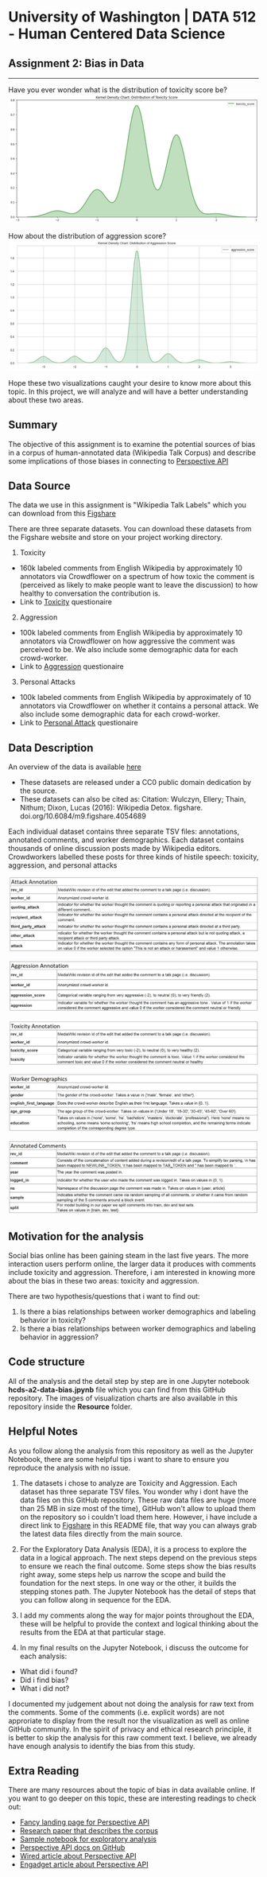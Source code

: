 # University of Washington | DATA 512 - Human Centered Data Science

## Assignment 2: Bias in Data

-------------------------------------------------------------------------------

Have you ever wonder what is the distribution of toxicity score be?
![](Resource/A2_chart_toxicity_score-kernel_density.jpg)  

How about the distribution of aggression score?
![](Resource/A2_chart_aggression_score-kernel-density.jpg)


Hope these two visualizations caught your desire to know more about this topic. In this project, we will analyze and will have a better understanding about these two areas.

## Summary
The objective of this assignment is to examine the potential sources of bias in a corpus of human-annotated data (Wikipedia Talk Corpus) and describe some implications of those biases in connecting to [Perspective API](https://github.com/conversationai/perspectiveapi/wiki/perspective-hacks)


## Data Source
The data we use in this assignment is "Wikipedia Talk Labels" which you can download from this [Figshare](https://figshare.com/projects/Wikipedia_Talk/16731)

There are three separate datasets. You can download these datasets from the Figshare website and store on your project working directory.

1. Toxicity
  * 160k labeled comments from English Wikipedia by approximately 10 annotators via Crowdflower on a spectrum of how toxic the comment is (perceived as likely to make people   want to leave the discussion) to how healthy to conversation the contribution is.
  * Link to [Toxicity](https://github.com/ewulczyn/wiki-detox/blob/master/src/modeling/toxicity_question.png) questionaire

2. Aggression
  * 100k labeled comments from English Wikipedia by approximately 10 annotators via Crowdflower on how aggressive the comment was perceived to be. We also include some demographic data for each crowd-worker.
  * Link to [Aggression](https://github.com/ewulczyn/wiki-detox/blob/master/src/modeling/aggression_question.png) questionaire

3. Personal Attacks
  * 100k labeled comments from English Wikipedia by approximately of 10 annotators via Crowdflower on whether it contains a personal attack. We also include some demographic data for each crowd-worker.
  * Link to [Personal Attack](https://github.com/ewulczyn/wiki-detox/blob/master/src/modeling/attack_question.png) questionaire


## Data Description
An overview of the data is available [here](https://meta.wikimedia.org/wiki/Research:Detox/Data_Release)
* These datasets are released under a CC0 public domain dedication by the source.
* These datasets can also be cited as: Citation: Wulczyn, Ellery; Thain, Nithum; Dixon, Lucas (2016): Wikipedia Detox. figshare. doi.org/10.6084/m9.figshare.4054689

Each individual dataset contains three separate TSV files: annotations, annotated comments, and worker demographics. Each dataset contains thousands of online discussion posts made by Wikipedia editors. Crowdworkers labelled these posts for three kinds of histile speech: toxicity, aggression, and personal attacks

![](Resource/data_1_pic.JPG)

![](Resource/data_2_pic.JPG)

![](Resource/data_3_pic.JPG)

![](Resource/data_4_pic.JPG)

![](Resource/data_5_pic.JPG)


## Motivation for the analysis
Social bias online has been gaining steam in the last five years. The more interaction users perform online, the larger data it produces with comments include toxicity and aggression. Therefore, i am interested in knowing more about the bias in these two areas: toxicity and aggression.

There are two hypothesis/questions that i want to find out:

1. Is there a bias relationships between worker demographics and labeling behavior in toxicity?
2. Is there a bias relationships between worker demographics and labeling behavior in aggression?

## Code structure
All of the analysis and the detail step by step are in one Jupyter notebook **hcds-a2-data-bias.jpynb** file which you can find from this GitHub repository.
The images of visualization charts are also available in this repository inside the **Resource** folder.

## Helpful Notes
As you follow along the analysis from this repository as well as the Jupyter Notebook, there are some helpful tips i want to share to ensure you reproduce the analysis with no issue.
1. The datasets i chose to analyze are Toxicity and Aggression. Each dataset has three separate TSV files. You wonder why i dont have the data files on this GitHub repository. These raw data files are huge (more than 25 MB in size most of the time), GitHub won't allow to upload them on the repository so i couldn't load them here. However, i have include a direct link to [Figshare](https://figshare.com/projects/Wikipedia_Talk/16731) in this README file, that way you can always grab the latest data files directly from the main source.

2. For the Exploratory Data Analysis (EDA), it is a process to explore the data in a logical approach. The next steps depend on the previous steps to ensure we reach the final outcome. Some steps show the bias results right away, some steps help us narrow the scope and build the foundation for the next steps. In one way or the other, it builds the stepping stones path. The Jupyter Notebook has the detail of steps that you can follow along in sequence for the EDA. 

3. I add my comments along the way for major points throughout the EDA, these will be helpful to provide the context and logical thinking about the results from the EDA at that particular stage.

4. In my final results on the Jupyter Notebook, i discuss the outcome for each analysis: 
* What did i found?
* Did i find bias? 
* What i did not?

I documented my judgement about not doing the analysis for raw text from the comments. Some of the comments (i.e. explicit words) are not approriate to display from the result nor the visualization as well as online GitHub community. In the spirit of privacy and ethical research principle, it is better to skip the analysis for this raw comment text. I believe, we already have enough analysis to identify the bias from this study. 

## Extra Reading
There are many resources about the topic of bias in data available online. If you want to go deeper on this topic, these are interesting readings to check out:

* [Fancy landing page for Perspective API](https://www.perspectiveapi.com/#/)
* [Research paper that describes the corpus](https://arxiv.org/abs/1610.08914)
* [Sample notebook for exploratory analysis](https://github.com/ewulczyn/wiki-detox/blob/master/src/figshare/Wikipedia%20Talk%20Data%20-%20Getting%20Started.ipynb) 
* [Perspective API docs on GitHub](https://github.com/conversationai/perspectiveapi/blob/master/2-api/methods.md)
* [Wired article about Perspective API](https://www.wired.com/2017/08/internet-troll-map/)
* [Engadget article about Perspective API](https://www.engadget.com/2017-09-01-google-perspective-comment-ranking-system.html)
